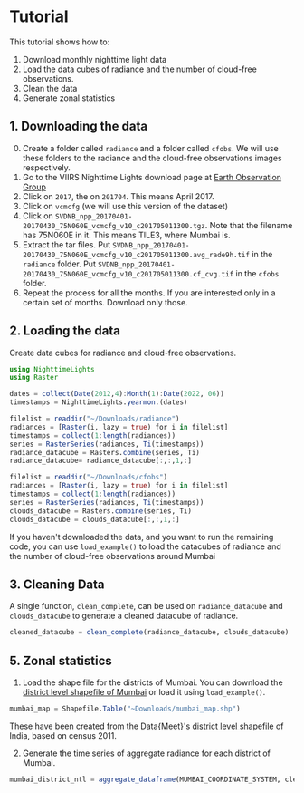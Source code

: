 # Tutorial

This tutorial shows how to: 
1) Download monthly nighttime light data
2) Load the data cubes of radiance and the number of cloud-free observations. 
3) Clean the data
4) Generate zonal statistics

## 1. Downloading the data 

0. Create a folder called `radiance` and a folder called `cfobs`. We will use these folders to the radiance and the cloud-free observations images respectively. 
1. Go to the VIIRS Nighttime Lights download page at [Earth Observation Group](https://eogdata.mines.edu/nighttime_light/monthly/v10/)
2. Click on ```2017```, the on ```201704```. This means April 2017. 
3. Click on `vcmcfg` (we will use this version of the dataset)
4. Click on ```SVDNB_npp_20170401-20170430_75N060E_vcmcfg_v10_c201705011300.tgz```. Note that the filename has 75N060E in it. This means TILE3, where Mumbai is. 
5. Extract the tar files. Put ```SVDNB_npp_20170401-20170430_75N060E_vcmcfg_v10_c201705011300.avg_rade9h.tif``` in the `radiance` folder. Put ```SVDNB_npp_20170401-20170430_75N060E_vcmcfg_v10_c201705011300.cf_cvg.tif``` in the `cfobs` folder. 
6. Repeat the process for all the months. If you are interested only in a certain set of months. Download only those. 

## 2. Loading the data 

Create data cubes for radiance and cloud-free observations.
```julia
using NighttimeLights
using Raster
```

```julia
dates = collect(Date(2012,4):Month(1):Date(2022, 06))
timestamps = NighttimeLights.yearmon.(dates)
```

```julia
filelist = readdir("~/Downloads/radiance")
radiances = [Raster(i, lazy = true) for i in filelist]
timestamps = collect(1:length(radiances))
series = RasterSeries(radiances, Ti(timestamps))
radiance_datacube = Rasters.combine(series, Ti)
radiance_datacube= radiance_datacube[:,:,1,:]
```

```julia
filelist = readdir("~/Downloads/cfobs")
radiances = [Raster(i, lazy = true) for i in filelist]
timestamps = collect(1:length(radiances))
series = RasterSeries(radiances, Ti(timestamps))
clouds_datacube = Rasters.combine(series, Ti)
clouds_datacube = clouds_datacube[:,:,1,:]
```

If you haven't downloaded the data, and you want to run the remaining code, you can use `load_example()` to load the datacubes of radiance and the number of cloud-free observations around Mumbai 

## 3. Cleaning Data

A single function, `clean_complete`, can be used on `radiance_datacube` and `clouds_datacube` to generate a cleaned datacube of radiance. 
```julia
cleaned_datacube = clean_complete(radiance_datacube, clouds_datacube) 
```
## 5. Zonal statistics

1. Load the shape file for the districts of Mumbai. 
You can download the [district level shapefile of Mumbai](https://github.com/xKDR/NighttimeLights.jl/tree/main/assets/mumbai_map) or load it using ```load_example()```. 

```julia
mumbai_map = Shapefile.Table("~Downloads/mumbai_map.shp")
```
These have been created from the Data{Meet}'s [district level shapefile](https://github.com/datameet/maps/tree/master/Districts/Census_2011) of India, based on census 2011. 

2. Generate the time series of aggregate radiance for each district of Mumbai. 
```julia
mumbai_district_ntl = aggregate_dataframe(MUMBAI_COORDINATE_SYSTEM, cleaned_datacube, mumbai_map)
``` 
